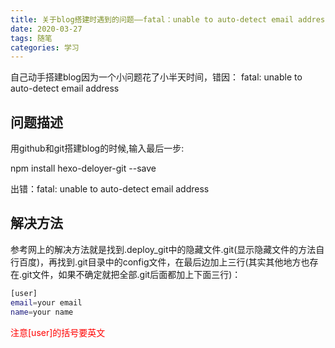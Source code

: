 ```yaml
---
title: 关于blog搭建时遇到的问题——fatal：unable to auto-detect email address
date: 2020-03-27
tags: 随笔
categories: 学习
---
```


自己动手搭建blog因为一个小问题花了小半天时间，错因：
fatal: unable to auto-detect email address

## 问题描述

用github和git搭建blog的时候,输入最后一步:
<p>npm install hexo-deloyer-git --save</p>
出错：fatal: unable to auto-detect email address

## 解决方法

参考网上的解决方法就是找到.deploy_git中的隐藏文件.git(显示隐藏文件的方法自行百度)，再找到.git目录中的config文件，在最后边加上三行(其实其他地方也存在.git文件，如果不确定就把全部.git后面都加上下面三行)：
 ``` bash
 [user]
 email=your email 
 name=your name
 ```
 
  <p><font color="red">注意[user]的括号要英文</font></p>